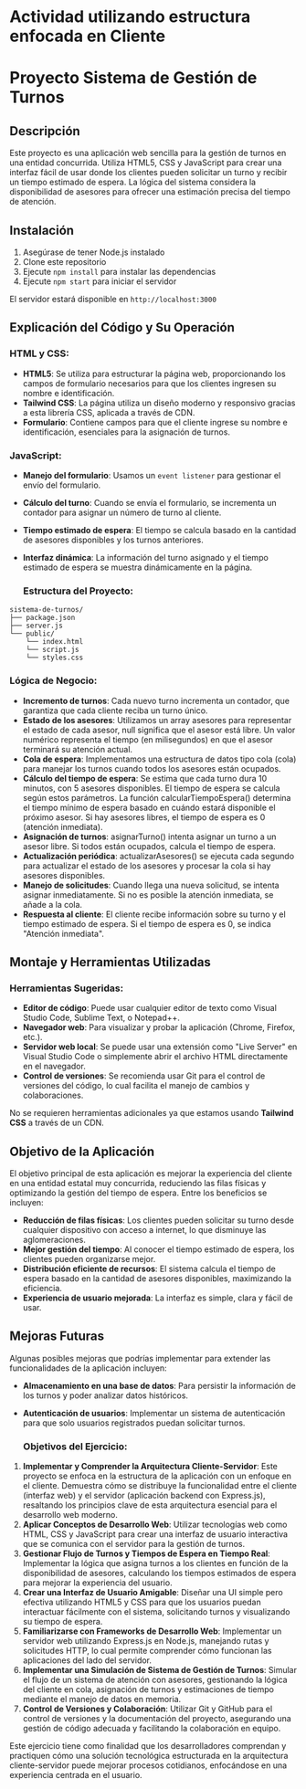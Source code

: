 # Actividad utilizando estructura enfocada en Cliente
# Proyecto Sistema de Gestión de Turnos
## Descripción
Este proyecto es una aplicación web sencilla para la gestión de turnos en una entidad concurrida. Utiliza HTML5, CSS y JavaScript para crear una interfaz fácil de usar donde los clientes pueden solicitar un turno y recibir un tiempo estimado de espera. La lógica del sistema considera la disponibilidad de asesores para ofrecer una estimación precisa del tiempo de atención.

## Instalación

1. Asegúrase de tener Node.js instalado
2. Clone este repositorio
3. Ejecute `npm install` para instalar las dependencias
4. Ejecute `npm start` para iniciar el servidor

El servidor estará disponible en `http://localhost:3000`

## Explicación del Código y Su Operación

### HTML y CSS:

- **HTML5**: Se utiliza para estructurar la página web, proporcionando los campos de formulario necesarios para que los clientes ingresen su nombre e identificación.
- **Tailwind CSS**: La página utiliza un diseño moderno y responsivo gracias a esta librería CSS, aplicada a través de CDN.
- **Formulario**: Contiene campos para que el cliente ingrese su nombre e identificación, esenciales para la asignación de turnos.

### JavaScript:

- **Manejo del formulario**: Usamos un `event listener` para gestionar el envío del formulario.
- **Cálculo del turno**: Cuando se envía el formulario, se incrementa un contador para asignar un número de turno al cliente.
- **Tiempo estimado de espera**: El tiempo se calcula basado en la cantidad de asesores disponibles y los turnos anteriores.
- **Interfaz dinámica**: La información del turno asignado y el tiempo estimado de espera se muestra dinámicamente en la página.

  ### Estructura del Proyecto:
```
sistema-de-turnos/
├── package.json
├── server.js
└── public/
    └── index.html
    └── script.js
    └── styles.css
```

### Lógica de Negocio:

- **Incremento de turnos**: Cada nuevo turno incrementa un contador, que garantiza que cada cliente reciba un turno único.
- **Estado de los asesores**: Utilizamos un array asesores para representar el estado de cada asesor, null significa que el asesor está libre. Un valor numérico representa el tiempo (en milisegundos) en que el asesor terminará su atención actual.
- **Cola de espera**: Implementamos una estructura de datos tipo cola (cola) para manejar los turnos cuando todos los asesores están ocupados.
- **Cálculo del tiempo de espera**: Se estima que cada turno dura 10 minutos, con 5 asesores disponibles. El tiempo de espera se calcula según estos parámetros. La función calcularTiempoEspera() determina el tiempo mínimo de espera basado en cuándo estará disponible el próximo asesor. Si hay asesores libres, el tiempo de espera es 0 (atención inmediata).
- **Asignación de turnos**: asignarTurno() intenta asignar un turno a un asesor libre. Si todos están ocupados, calcula el tiempo de espera.
- **Actualización periódica**: actualizarAsesores() se ejecuta cada segundo para actualizar el estado de los asesores y procesar la cola si hay asesores disponibles.
- **Manejo de solicitudes**: Cuando llega una nueva solicitud, se intenta asignar inmediatamente.
Si no es posible la atención inmediata, se añade a la cola.
- **Respuesta al cliente**: El cliente recibe información sobre su turno y el tiempo estimado de espera.
Si el tiempo de espera es 0, se indica "Atención inmediata".

## Montaje y Herramientas Utilizadas

### Herramientas Sugeridas:

- **Editor de código**: Puede usar cualquier editor de texto como Visual Studio Code, Sublime Text, o Notepad++.
- **Navegador web**: Para visualizar y probar la aplicación (Chrome, Firefox, etc.).
- **Servidor web local**: Se puede usar una extensión como "Live Server" en Visual Studio Code o simplemente abrir el archivo HTML directamente en el navegador.
- **Control de versiones**: Se recomienda usar Git para el control de versiones del código, lo cual facilita el manejo de cambios y colaboraciones.

No se requieren herramientas adicionales ya que estamos usando **Tailwind CSS** a través de un CDN.

## Objetivo de la Aplicación

El objetivo principal de esta aplicación es mejorar la experiencia del cliente en una entidad estatal muy concurrida, reduciendo las filas físicas y optimizando la gestión del tiempo de espera. Entre los beneficios se incluyen:

- **Reducción de filas físicas**: Los clientes pueden solicitar su turno desde cualquier dispositivo con acceso a internet, lo que disminuye las aglomeraciones.
- **Mejor gestión del tiempo**: Al conocer el tiempo estimado de espera, los clientes pueden organizarse mejor.
- **Distribución eficiente de recursos**: El sistema calcula el tiempo de espera basado en la cantidad de asesores disponibles, maximizando la eficiencia.
- **Experiencia de usuario mejorada**: La interfaz es simple, clara y fácil de usar.

## Mejoras Futuras

Algunas posibles mejoras que podrías implementar para extender las funcionalidades de la aplicación incluyen:

- **Almacenamiento en una base de datos**: Para persistir la información de los turnos y poder analizar datos históricos.
- **Autenticación de usuarios**: Implementar un sistema de autenticación para que solo usuarios registrados puedan solicitar turnos.

  ### Objetivos del Ejercicio:

1. **Implementar y Comprender la Arquitectura Cliente-Servidor**: Este proyecto se enfoca en la estructura de la aplicación con un enfoque en el cliente. Demuestra cómo se distribuye la funcionalidad entre el cliente (interfaz web) y el servidor (aplicación backend con Express.js), resaltando los principios clave de esta arquitectura esencial para el desarrollo web moderno.
2. **Aplicar Conceptos de Desarrollo Web**: Utilizar tecnologías web como HTML, CSS y JavaScript para crear una interfaz de usuario interactiva que se comunica con el servidor para la gestión de turnos.
3. **Gestionar Flujo de Turnos y Tiempos de Espera en Tiempo Real**: Implementar la lógica que asigna turnos a los clientes en función de la disponibilidad de asesores, calculando los tiempos estimados de espera para mejorar la experiencia del usuario.
4. **Crear una Interfaz de Usuario Amigable**: Diseñar una UI simple pero efectiva utilizando HTML5 y CSS para que los usuarios puedan interactuar fácilmente con el sistema, solicitando turnos y visualizando su tiempo de espera.
5. **Familiarizarse con Frameworks de Desarrollo Web**: Implementar un servidor web utilizando Express.js en Node.js, manejando rutas y solicitudes HTTP, lo cual permite comprender cómo funcionan las aplicaciones del lado del servidor.
6. **Implementar una Simulación de Sistema de Gestión de Turnos**: Simular el flujo de un sistema de atención con asesores, gestionando la lógica del cliente en cola, asignación de turnos y estimaciones de tiempo mediante el manejo de datos en memoria.
7. **Control de Versiones y Colaboración**: Utilizar Git y GitHub para el control de versiones y la documentación del proyecto, asegurando una gestión de código adecuada y facilitando la colaboración en equipo.

Este ejercicio tiene como finalidad que los desarrolladores comprendan y practiquen cómo una solución tecnológica estructurada en la arquitectura cliente-servidor puede mejorar procesos cotidianos, enfocándose en una experiencia centrada en el usuario.
